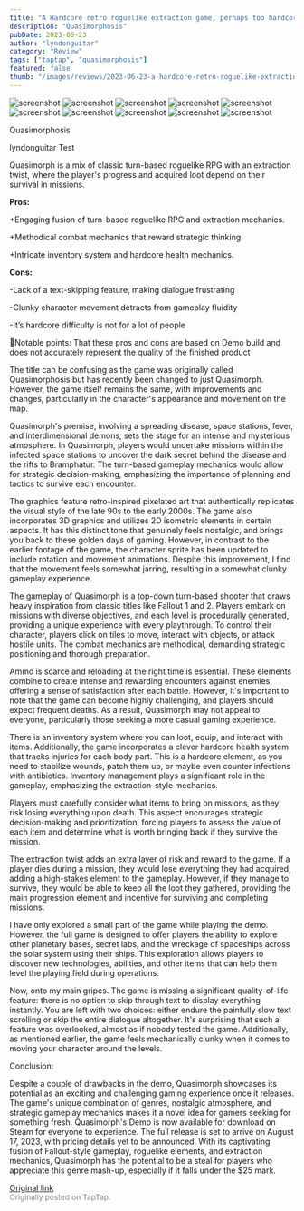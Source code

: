 ```yaml
---
title: "A Hardcore retro roguelike extraction game, perhaps too hardcore | Demo Review - Quasimorph"
description: "Quasimorphosis"
pubDate: 2023-06-23
author: "lyndonguitar"
category: "Review"
tags: ["taptap", "quasimorphosis"]
featured: false
thumb: "/images/reviews/2023-06-23-a-hardcore-retro-roguelike-extraction-game-perhaps-too-hardcore--demo-review---quasimorph-0.avif"
---
```


<div class="gallery">
  <img src="/images/reviews/2023-06-23-a-hardcore-retro-roguelike-extraction-game-perhaps-too-hardcore--demo-review---quasimorph-0.avif" alt="screenshot" />
  <img src="/images/reviews/2023-06-23-a-hardcore-retro-roguelike-extraction-game-perhaps-too-hardcore--demo-review---quasimorph-1.avif" alt="screenshot" />
  <img src="/images/reviews/2023-06-23-a-hardcore-retro-roguelike-extraction-game-perhaps-too-hardcore--demo-review---quasimorph-2.avif" alt="screenshot" />
  <img src="/images/reviews/2023-06-23-a-hardcore-retro-roguelike-extraction-game-perhaps-too-hardcore--demo-review---quasimorph-3.avif" alt="screenshot" />
  <img src="/images/reviews/2023-06-23-a-hardcore-retro-roguelike-extraction-game-perhaps-too-hardcore--demo-review---quasimorph-4.avif" alt="screenshot" />
  <img src="/images/reviews/2023-06-23-a-hardcore-retro-roguelike-extraction-game-perhaps-too-hardcore--demo-review---quasimorph-5.avif" alt="screenshot" />
  <img src="/images/reviews/2023-06-23-a-hardcore-retro-roguelike-extraction-game-perhaps-too-hardcore--demo-review---quasimorph-6.avif" alt="screenshot" />
  <img src="/images/reviews/2023-06-23-a-hardcore-retro-roguelike-extraction-game-perhaps-too-hardcore--demo-review---quasimorph-7.avif" alt="screenshot" />
  <img src="/images/reviews/2023-06-23-a-hardcore-retro-roguelike-extraction-game-perhaps-too-hardcore--demo-review---quasimorph-8.avif" alt="screenshot" />
  <img src="/images/reviews/2023-06-23-a-hardcore-retro-roguelike-extraction-game-perhaps-too-hardcore--demo-review---quasimorph-9.avif" alt="screenshot" />
</div>

Quasimorphosis

lyndonguitar
Test

Quasimorph is a mix of classic turn-based roguelike RPG with an extraction twist, where the player's progress and acquired loot depend on their survival in missions.


**Pros:**


+Engaging fusion of turn-based roguelike RPG and extraction mechanics.

+Methodical combat mechanics that reward strategic thinking

+Intricate inventory system and hardcore health mechanics.


**Cons:**


-Lack of a text-skipping feature, making dialogue frustrating

-Clunky character movement detracts from gameplay fluidity

-It’s hardcore difficulty is not for a lot of people

📝Notable points: That these pros and cons are based on Demo build and does not accurately represent the quality of the finished product

The title can be confusing as the game was originally called Quasimorphosis but has recently been changed to just Quasimorph. However, the game itself remains the same, with improvements and changes, particularly in the character's appearance and movement on the map.

Quasimorph's premise, involving a spreading disease, space stations, fever, and interdimensional demons, sets the stage for an intense and mysterious atmosphere. In Quasimorph, players would undertake missions within the infected space stations to uncover the dark secret behind the disease and the rifts to Bramphatur. The turn-based gameplay mechanics would allow for strategic decision-making, emphasizing the importance of planning and tactics to survive each encounter.

The graphics feature retro-inspired pixelated art that authentically replicates the visual style of the late 90s to the early 2000s. The game also incorporates 3D graphics and utilizes 2D isometric elements in certain aspects. It has this distinct tone that genuinely feels nostalgic, and brings you back to these golden days of gaming.  However, in contrast to the earlier footage of the game, the character sprite has been updated to include rotation and movement animations. Despite this improvement, I find that the movement feels somewhat jarring, resulting in a somewhat clunky gameplay experience.

The gameplay of Quasimorph is a top-down turn-based shooter that draws heavy inspiration from classic titles like Fallout 1 and 2. Players embark on missions with diverse objectives, and each level is procedurally generated, providing a unique experience with every playthrough. To control their character, players click on tiles to move, interact with objects, or attack hostile units. The combat mechanics are methodical, demanding strategic positioning and thorough preparation.

Ammo is scarce and reloading at the right time is essential. These elements combine to create intense and rewarding encounters against enemies, offering a sense of satisfaction after each battle. However, it's important to note that the game can become highly challenging, and players should expect frequent deaths. As a result, Quasimorph may not appeal to everyone, particularly those seeking a more casual gaming experience.

There is an inventory system where you can loot, equip, and interact with items. Additionally, the game incorporates a clever hardcore health system that tracks injuries for each body part. This is a hardcore element, as you need to stabilize wounds, patch them up, or maybe even counter infections with antibiotics. Inventory management plays a significant role in the gameplay, emphasizing the extraction-style mechanics.

Players must carefully consider what items to bring on missions, as they risk losing everything upon death. This aspect encourages strategic decision-making and prioritization, forcing players to assess the value of each item and determine what is worth bringing back if they survive the mission.

The extraction twist adds an extra layer of risk and reward to the game. If a player dies during a mission, they would lose everything they had acquired, adding a high-stakes element to the gameplay. However, if they manage to survive, they would be able to keep all the loot they gathered, providing the main progression element and incentive for surviving and completing missions.

I have only explored a small part of the game while playing the demo. However, the full game is designed to offer players the ability to explore other planetary bases, secret labs, and the wreckage of spaceships across the solar system using their ships. This exploration allows players to discover new technologies, abilities, and other items that can help them level the playing field during operations.

Now, onto my main gripes. The game is missing a significant quality-of-life feature: there is no option to skip through text to display everything instantly. You are left with two choices: either endure the painfully slow text scrolling or skip the entire dialogue altogether. It's surprising that such a feature was overlooked, almost as if nobody tested the game. Additionally, as mentioned earlier, the game feels mechanically clunky when it comes to moving your character around the levels.

Conclusion:

Despite a couple of drawbacks in the demo, Quasimorph showcases its potential as an exciting and challenging gaming experience once it releases. The game's unique combination of genres, nostalgic atmosphere, and strategic gameplay mechanics makes it a novel idea for gamers seeking for something fresh. Quasimorph's Demo is now available for download on Steam for everyone to experience. The full release is set to arrive on August 17, 2023, with pricing details yet to be announced. With its captivating fusion of Fallout-style gameplay, roguelike elements, and extraction mechanics, Quasimorph has the potential to be a steal for players who appreciate this genre mash-up, especially if it falls under the $25 mark.

[Original link](https://www.taptap.io/post/5883329)<br><span style="font-size: 0.95em; color: #888;">Originally posted on TapTap.</span>
